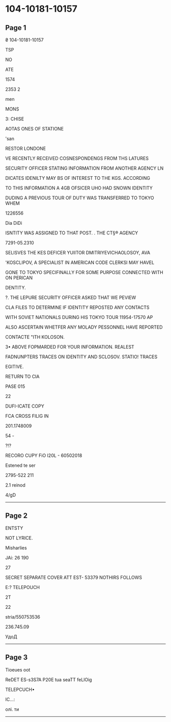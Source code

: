 # 104-10181-10157

## Page 1

₴ 104-10181-10157

TSP

NO

ATE

1574

2353 2

men

MONS

3: CHISE

AOTAS ONES OF STATIONE

'san

RESTOR LONDONE

VE RECENTLY RECEIVED COSNESPONDENGS FROM THS LATURES

SECURITY OFFICER STATING INFORMATION FROM ANOTHER AGENCY LN

DICATES IDENILTY MAY BS OF INTEREST TO THE KGS. ACCORDING

TO THIS INFORMATION A 4GB OFSICER UHO HAD SNOWN IDENTITY

DUDING A PREVIOUS TOUR OF DUTY WAS TRANSFERRED TO TOKYO WHEM

1226556

Dia DiDi

ISNTITY WAS ASSIGNED TO THAT POST. . THE CT§® AGENCY

7291-05.2310

SELISVES THE KES DEFICER YUIITOR DMITRIYEVICHAOLOSOY, AVA

'KOSCLIPOV, A SPECIALIST IN AMERICAN CODE CLERKSI MAY HAVEL

GONE TO TOKYO SPECIFINALLY FOR SOME PURPOSE CONNECTED WITH ON PERICAN

DENTITY.

?. THE LEPURE SECURITY OFFICER ASKED THAT WE PEVIEW

CLA FILES TO DETERMINE IF IDENTITY REPOSTED ANY CONTACTS

WITH SOVIET NATIONALS DURING HIS TOKYO TOUR 11954-17570 AP

ALSO ASCERTAIN WHETFER ANY MOLADY PESSONNEL HAVE REPORTED

CONTACTE "ITH KOLOSON.

3• ABOVE FOPMARDED FOR YOUR INFORMATION. REALEST

FADNUNPTERS TRACES ON IDENTITY AND SCLOSOV. STATIO! TRACES

EGITIVE.

RETURN TO CIA

PASE 015

22

DUFI-ICATE COPY

FCA CROSS FILIG IN

201.1748009

54 -

?!?

RECORO CUPY FiO I20L - 60502018

Estened te ser

2795-522 211

2.1 reinod

4/gD

---

## Page 2

ENTSTY

NOT LYRICE.

Misharlies

JAi: 26 190

27

SECRET SEPARATE COVER ATT EST- 53379 NOTHIRS FOLLOWS

E:? TELEPOUCH

2T

22

stria/550753536

236.745.09

УдоД

---

## Page 3

Tioeues oot

ReDET ES-s3S7A P20E tua seaTT feLlOig

TELEPCUCH•

IC...:

олі. ти

---

